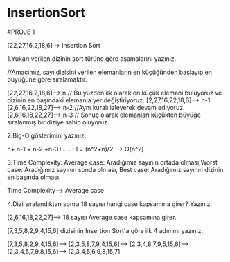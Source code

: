 # InsertionSort
#PROJE 1

[22,27,16,2,18,6] -> Insertion Sort

1.Yukarı verilen dizinin sort türüne göre aşamalarını yazınız.

//Amacımız, sayı dizisini verilen elemanların en küçüğünden başlayıp en büyüğüne göre sıralamaktır.

[22,27,16,2,18,6]--> n
// Bu yüzden ilk olarak en küçük elemanı buluyoruz ve dizinin en başındaki elemanla yer değiştiriyoruz.
[2,27,16,22,18,6]--> n-1
[2,6,16,22,18,27]--> n-2
//Aynı kuralı izleyerek devam ediyoruz.
[2,6,16,18,22,27]--> n-3
// Sonuç olarak elemanları küçükten büyüğe sıralanmış bir diziye sahip oluyoruz.


2.Big-O gösterimini yazınız.

n+ n-1 + n-2 +n-3+.....+1 = (n^2+n)/2 --> O(n^2)


3.Time Complexity: Average case: Aradığımız sayının ortada olması,Worst case: Aradığımız sayının sonda olması, Best case: Aradığımız sayının dizinin en başında olması.

Time Complexity--> Average case


4.Dizi sıralandıktan sonra 18 sayısı hangi case kapsamına girer? Yazınız.

[2,6,16,18,22,27]--> 18 sayısı Average case kapsamına girer.


 [7,3,5,8,2,9,4,15,6] dizisinin Insertion Sort'a göre ilk 4 adımını yazınız.

 [7,3,5,8,2,9,4,15,6]-->
 [2,3,5,8,7,9,4,15,6]-->
 [2,3,4,8,7,9,5,15,6]-->
 [2,3,4,5,7,9,8,15,6]-->
 [2,3,4,5,6,9,8,15,7]
